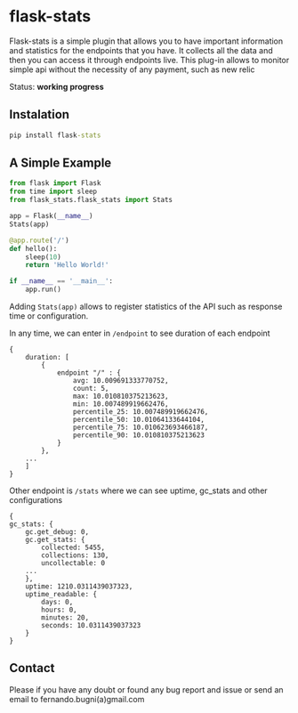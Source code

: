 # flask-stats

Flask-stats is a simple plugin that allows you to have important information and statistics for the endpoints that you have. It collects all the data and then you can access it through endpoints live. This plug-in allows to monitor simple api without the necessity of any payment, such as new relic

Status: **working progress**

## Instalation

```cmd
pip install flask-stats
```

## A Simple Example

```Python
from flask import Flask
from time import sleep
from flask_stats.flask_stats import Stats

app = Flask(__name__)
Stats(app)

@app.route('/')
def hello():
    sleep(10)
    return 'Hello World!'

if __name__ == '__main__':
    app.run()
```

Adding ```Stats(app)``` allows to register statistics of the API such as response time or configuration. 

In any time, we can enter in ```/endpoint``` to see duration of each endpoint
```
{
    duration: [
        {
            endpoint "/" : {
                avg: 10.009691333770752,
                count: 5,
                max: 10.010810375213623,
                min: 10.007489919662476,
                percentile_25: 10.007489919662476,
                percentile_50: 10.01064133644104,
                percentile_75: 10.010623693466187,
                percentile_90: 10.010810375213623
            }
        },
    ...
    ]
}
```
Other endpoint is ```/stats``` where we can see uptime, gc_stats and other configurations

```
{
gc_stats: {
    gc.get_debug: 0,
    gc.get_stats: {
        collected: 5455,
        collections: 130,
        uncollectable: 0
    ...
    },
    uptime: 1210.0311439037323,
    uptime_readable: {
        days: 0,
        hours: 0,
        minutes: 20,
        seconds: 10.0311439037323
    }
}
```

## Contact
Please if you have any doubt or found any bug report and issue or send an email to fernando.bugni(a)gmail.com

